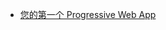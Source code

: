 * [您的第一个 Progressive Web App](https://developers.google.com/web/fundamentals/codelabs/your-first-pwapp/?hl=zh-cn)



